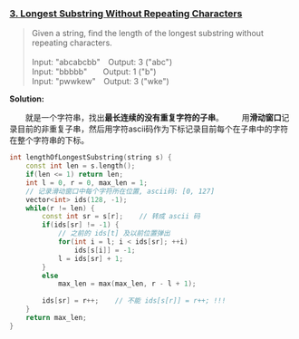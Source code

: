 ### [3. Longest Substring Without Repeating Characters](https://leetcode.com/problems/longest-substring-without-repeating-characters/description/)

> Given a string, find the length of the longest substring without repeating characters.\
> \
> Input: "abcabcbb"&emsp;Output: 3 ("abc")\
> Input: "bbbbb"&emsp;&emsp;Output: 1 ("b")\
> Input: "pwwkew"&emsp;Output: 3 ("wke")

**Solution:**

&emsp;&emsp;就是一个字符串，找出**最长连续的没有重复字符的子串**。
&emsp;&emsp;用**滑动窗口**记录目前的非重复子串，然后用字符ascii码作为下标记录目前每个在子串中的字符在整个字符串的下标。
```cpp
int lengthOfLongestSubstring(string s) {
    const int len = s.length();
    if(len <= 1) return len;
    int l = 0, r = 0, max_len = 1;
    // 记录滑动窗口中每个字符所在位置, ascii码: [0, 127]
    vector<int> ids(128, -1);
    while(r != len) {
        const int sr = s[r];    // 转成 ascii 码
        if(ids[sr] != -1) {
            // 之前的 ids[t] 及以前位置弹出
            for(int i = l; i < ids[sr]; ++i)
                ids[s[i]] = -1;
            l = ids[sr] + 1;
        }
        else
            max_len = max(max_len, r - l + 1);
        
        ids[sr] = r++;    // 不能 ids[s[r]] = r++; !!!
    }
    return max_len;
}
```
